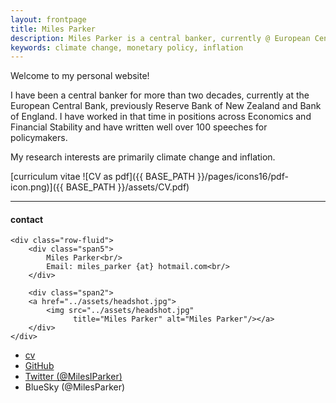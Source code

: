 ```yaml
---
layout: frontpage
title: Miles Parker
description: Miles Parker is a central banker, currently @ European Central Bank 
keywords: climate change, monetary policy, inflation
---
```


Welcome to my personal website!

I have been a central banker for more than two decades, currently at the European Central Bank, previously Reserve Bank of New Zealand and Bank of England. I have worked in that time in positions across Economics and Financial Stability and have written well over 100 speeches for policymakers.

My research interests are primarily climate change and inflation.

[curriculum vitae ![CV as pdf]({{ BASE_PATH }}/pages/icons16/pdf-icon.png)]({{ BASE_PATH }}/assets/CV.pdf)<br/>


---


<div class="container">
<h4><a name="contact"></a>contact</h4>

    <div class="row-fluid">
        <div class="span5">
            Miles Parker<br/>
            Email: miles_parker {at} hotmail.com<br/>
        </div>

        <div class="span2">
        <a href="../assets/headshot.jpg">
            <img src="../assets/headshot.jpg"
                  title="Miles Parker" alt="Miles Parker"/></a>
        </div>
    </div>
</div>

<div class="navbar">
  <div class="navbar-inner">
      <ul class="nav">
          <li><a href="{{ BASE_PATH }}/assets/CV.pdf">cv</a></li>
          <li><a href="https://github.com/MilesIParkers">GitHub</a></li>
          <li><a href="https://twitter.com/MilesIParker">Twitter (@MilesIParker)</a></li>
      <li><a>BlueSky (@MilesParker)</a></li>
      </ul>
  </div>
</div>